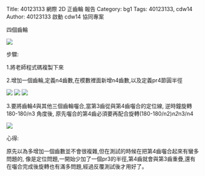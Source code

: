 Title: 40123133 網際 2D 正齒輪 報告
Category: bg1
Tags: 40123133, cdw14
Author: 40123133
啟動 cdw14 協同專案

<!-- PELICAN_END_SUMMARY -->

四個齒輪

<img src="http://i.imgur.com/0mOgGvd.png" />

步驟:

1.將老師程式碼複製下來

2.增加一個齒輪,定義n4齒數,在模數裡面新增n4齒數,以及定義pr4節圓半徑

<img src="http://i.imgur.com/cfhLdwo.png" />

<img src="http://i.imgur.com/ntutKNl.png" />

<img src="http://i.imgur.com/EjJincD.png" />


3.要將齒輪4與其他三個齒輪囓合,當第3齒從與第4齒囓合的定位線, 逆時鐘旋轉 180-180/n3 角度後, 原先囓合的第4齒必須要再配合旋轉(180-180/n2)*n2*n3/n4

<img src="http://i.imgur.com/CM8t7Zz.png" />

心得:

原先以為多增加一個齒數並不會很複雜,但在測試的時候在把第4齒囓合起來有蠻多問題的,
像是定位問題,一開始少加了一個pr3的半徑,第4齒就會與第3齒重疊,還有在囓合完成後旋轉也有滿多問題,經過反覆測試後才用好了。


